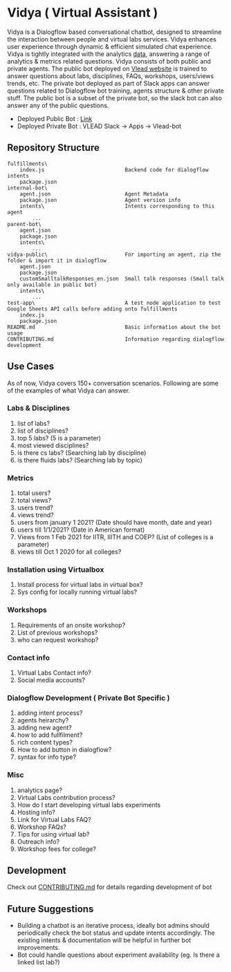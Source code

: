 # Vidya ( Virtual Assistant )

Vidya is a Dialogflow based conversational chatbot, designed to streamline the interaction between people and virtual labs services. Vidya enhances user experience through dynamic & efficient simulated chat experience. Vidya is tightly integrated with the analytics [data](https://docs.google.com/spreadsheets/d/1tJI8OIV2F3BXFkniSODtyr3smj3SS2zQGc5Q-x5N8kI/edit?usp=sharing), answering a range of analytics & metrics related questions. 
Vidya consists of both public and private agents. The public bot deployed on [Vlead website](https://vlead.vlabs.ac.in) is trained to answer questions about labs, disciplines, FAQs, workshops, users/views trends, etc. The private bot deployed as part of Slack apps can answer questions related to Dialogflow bot training, agents structure & other private stuff. The public bot is a subset of the private bot, so the slack bot can also answer any of the public questions.

- Deployed Public Bot : [Link](https://vlead.vlabs.ac.in)
- Deployed Private Bot : VLEAD Slack -> Apps -> Vlead-bot


## Repository Structure

    fulfillments\
        index.js                          Backend code for dialogflow intents
        package.json                       
    internal-bot\                         
        agent.json                        Agent Metadata
        package.json                      Agent version info
        intents\                          Intents corresponding to this agent
            ...
    parent-bot\                           
        agent.json
        package.json
        intents\
            ...
    vidya-public\                         For importing an agent, zip the folder & import it in dialogflow
        agent.json
        package.json
        customSmalltalkResponses_en.json  Small talk responses (Small talk only available in public bot)  
        intents\
            ...
    test-app\                             A test node application to test Google Sheets API calls before adding onto fulfillments
        index.js
        package.json
    README.md                             Basic information about the bot usage
    CONTRIBUTING.md                       Information regarding dialogflow development
    
    


## Use Cases

As of now, Vidya covers 150+ conversation scenarios. Following are some of the examples of what Vidya can answer.

### Labs & Disciplines

1. list of labs?
2. list of disciplines?
3. top 5 labs?                  (5 is a parameter)
4. most viewed disciplines?
5. is there cs labs?             (Searching lab by discipline)
6. is there fluids labs?         (Searching lab by topic)

### Metrics

1. total users?
2. total views?
3. users trend?
4. views trend?
5. users from january 1 2021?       (Date should have month, date and year)
6. users till 1/1/2021?             (Date in American format)
7. Views from 1 Feb 2021 for IITR, IIITH and COEP?  (List of colleges is a parameter)
8. views till Oct 1 2020 for all colleges?

### Installation using Virtualbox

1. Install process for virtual labs in virtual box?
2. Sys config for locally running virtual labs?

### Workshops

1. Requirements of an onsite workshop?
2. List of previous workshops?
3. who can request workshop?

### Contact info

1. Virtual Labs Contact info?
2. Social media accounts?

### Dialogflow Development ( Private Bot Specific )

1. adding intent process?
2. agents heirarchy?
3. adding new agent?
4. how to add fullfilment?
5. rich content types?
6. How to add button in dialogflow?
7. syntax for info type?

### Misc

1. analytics page?
2. Virtual Labs contribution process?
3. How do I start developing virtual labs experiments
4. Hosting info?
5. Link for Virtual Labs FAQ?
6. Workshop FAQs?
7. Tips for using virtual lab?
8. Outreach info?
9. Workshop fees for college?

## Development

Check out [CONTRIBUTING.md](https://github.com/virtual-labs/virtual-labs-vidya/blob/main/CONTRIBUTING.md) for details regarding development of bot

## Future Suggestions

* Building a chatbot is an iterative process, ideally bot admins should periodically check the bot status and update intents accordingly. The existing intents & documentation will be helpful in further bot improvements.
* Bot could handle questions about experiment availability  (eg. Is there a linked list lab?)
